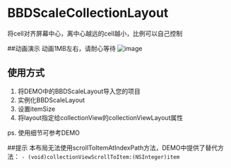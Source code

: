 # BBDScaleCollectionLayout
将cell对齐屏幕中心，离中心越远的cell越小，比例可以自己控制

##动画演示
动画1MB左右，请耐心等待
![image](https://github.com/BBD2008/BBDScaleCollectionLayout/raw/master/gif.gif)

## 使用方式
1. 将DEMO中的BBDScaleLayout导入您的项目
2. 实例化BBDScaleLayout
3. 设置itemSize
4. 将layout指定给collectionView的collectionViewLayout属性

ps. 使用细节可参考DEMO

##提示
本布局无法使用scrollToItemAtIndexPath方法，DEMO中提供了替代方法：
`- (void)collectionViewScrollToItem:(NSInteger)item`


